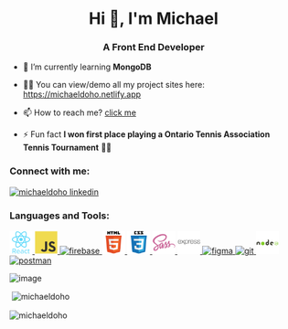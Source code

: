 <h1 align="center">Hi 👋, I'm Michael</h1>
<h3 align="center">A Front End Developer</h3>

- 🌱 I’m currently learning **MongoDB**

- 👨‍💻 You can view/demo all my project sites here: <a href="https://michaeldoho.netlify.app/">https://michaeldoho.netlify.app</a>

- 📫 How to reach me? <a href="mailto:michaeldoho@hotmail.com">click me</a>

- ⚡ Fun fact **I won first place playing a Ontario Tennis Association Tennis Tournament** 🏅🎾

<h3 align="left">Connect with me:</h3>
<p align="left">
<a href="linkedin.com/in/michaeldoho" target="blank"><img align="center" 
src="https://raw.githubusercontent.com/rahuldkjain/github-profile-readme-generator/master/src/images/icons/Social/linked-in-alt.svg" 
alt="michaeldoho linkedin" height="30" width="40" /></a>
</p>

<h3 align="left">Languages and Tools:</h3>
<p align="left"> <a href="https://reactjs.org/" target="_blank" rel="noreferrer"> 
 <img src="https://raw.githubusercontent.com/devicons/devicon/master/icons/react/react-original-wordmark.svg" alt="react" width="40" 
 height="40"/> </a>
 <a href="https://developer.mozilla.org/en-US/docs/Web/JavaScript" target="_blank" rel="noreferrer"> 
<img src="https://raw.githubusercontent.com/devicons/devicon/master/icons/javascript/javascript-original.svg" alt="javascript" 
width="40" height="40"/> </a>
  <a href="https://firebase.google.com/" target="_blank" rel="noreferrer"> 
 <img src="https://cdn.jsdelivr.net/gh/devicons/devicon/icons/firebase/firebase-plain-wordmark.svg" alt="firebase" 
 width="40" height="40"/> </a> 
 <a href="https://www.w3.org/html/" target="_blank" rel="noreferrer"> 
<img src="https://raw.githubusercontent.com/devicons/devicon/master/icons/html5/html5-original-wordmark.svg" alt="html5" width="40" 
height="40"/> </a>
 <a href="https://www.w3schools.com/css/" target="_blank" rel="noreferrer"> 
<img src="https://raw.githubusercontent.com/devicons/devicon/master/icons/css3/css3-original-wordmark.svg" 
alt="css3" width="40" height="40"/> </a> 
  <a href="https://sass-lang.com" target="_blank" rel="noreferrer"> 
 <img src="https://raw.githubusercontent.com/devicons/devicon/master/icons/sass/sass-original.svg" 
 alt="sass" width="40" height="40"/> </a>
<a href="https://expressjs.com" target="_blank" rel="noreferrer">
<img src="https://raw.githubusercontent.com/devicons/devicon/master/icons/express/express-original-wordmark.svg" 
alt="express" width="40" height="40"/> </a> 
<a href="https://www.figma.com/" target="_blank" rel="noreferrer"> 
<img src="https://www.vectorlogo.zone/logos/figma/figma-icon.svg" alt="figma" width="40" height="40"/> </a>
<a href="https://git-scm.com/" target="_blank" rel="noreferrer"> <img src="https://www.vectorlogo.zone/logos/git-scm/git-scm-icon.svg" 
alt="git" width="40" height="40"/> </a>
<a href="https://nodejs.org" target="_blank" rel="noreferrer"> 
 <img src="https://raw.githubusercontent.com/devicons/devicon/master/icons/nodejs/nodejs-original-wordmark.svg" alt="nodejs" 
 width="40" height="40"/> </a> 
 <a href="https://postman.com" target="_blank" rel="noreferrer"> 
 <img src="https://www.vectorlogo.zone/logos/getpostman/getpostman-icon.svg" alt="postman" width="40" height="40"/> </a> 
 </p>

![image](https://github-readme-stats.vercel.app/api/top-langs/?username=Mike2081&layout=compact&langs_count=8&hide_border=true&title_color=000000&icon_color=000000&text_color=000000&bg_color=ffffff)

<p>&nbsp;<img align="center" src="https://github-readme-stats.vercel.app/api?username=Mike2081&show_icons=true&locale=en" alt="michaeldoho" /></p>

<p><img align="center" src="https://github-readme-streak-stats.herokuapp.com/?user=Mike2081&" alt="michaeldoho" /></p>
